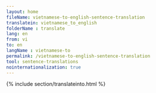 ```yaml
---
layout: home
fileName: vietnamese-to-english-sentence-translation
translatein: vietnamese_to_english
folderName : translate
lang: en
from: vi
to: en
langName : vietnamese-to
permalink: /vietnamese-to-english-sentence-translation
tool: sentence-translations
nointernationalization: true
---
```

{% include section/translateinto.html %}
